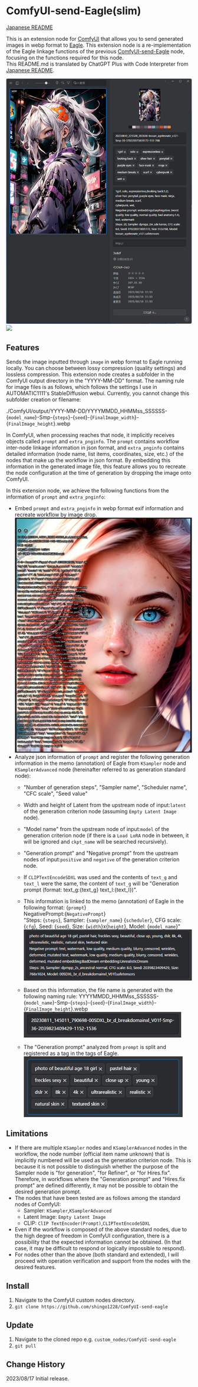 
# ComfyUI-send-Eagle(slim)
[Japanese README](README.ja.md)

This is an extension node for [ComfyUI](https://github.com/comfyanonymous/ComfyUI) that allows you to send generated images in webp format to [Eagle](https://en.eagle.cool/). This extension node is a re-implementation of the Eagle linkage functions of the previous [ComfyUI-send-Eagle](https://github.com/shingo1228/ComfyUI-send-eagle) node, focusing on the functions required for this node.<br>
This README.md is translated by ChatGPT Plus with Code Interpreter from [Japanese README](README.ja.md).

![](misc/sss_top_eagle_ss.jpg)
![](misc/workflow.svg)

## Features
Sends the image inputted through `image` in webp format to Eagle running locally. 
You can choose between lossy compression (quality settings) and lossless compression.
This extension node creates a subfolder in the ComfyUI output directory in the "YYYY-MM-DD" format.
The naming rule for image files is as follows, which follows the settings I use in AUTOMATIC1111's StableDiffusion webui. Currently, you cannot change this subfolder creation or filename:

./ComfyUI/output/YYYY-MM-DD/YYYYMMDD_HHMMss_SSSSSS-{`model_name`}-Smp-{`steps`}-{`seed`}-{`FinalImage_width`}-{`FinalImage_height`}.webp

In ComfyUI, when processing reaches that node, it implicitly receives objects called `prompt` and `extra_pnginfo`. The `prompt` contains workflow inter-node linkage information in json format, and `extra_pnginfo` contains detailed information (node name, list items, coordinates, size, etc.) of the nodes that make up the workflow in json format. By embedding this information in the generated image file, this feature allows you to recreate the node configuration at the time of generation by dropping the image onto ComfyUI.

In this extension node, we achieve the following functions from the information of `prompt` and `extra_pnginfo`:

- Embed `prompt` and `extra_pnginfo` in webp format exif information and recreate workflow by image drop.<br>
![](misc/sss_exif.jpg)
- Analyze json information of `prompt` and register the following generation information in the memo (annotation) of Eagle from `KSampler` node and `KSamplerAdvanced` node (hereinafter referred to as generation standard node):
   - "Number of generation steps", "Sampler name", "Scheduler name", "CFC scale", "Seed value"
   - Width and height of Latent from the upstream node of input:`latent` of the generation criterion node (assuming `Empty Latent Image` node).
   - "Model name" from the upstream node of input:`model` of the generation criterion node (if there is a `Load LoRA` node in between, it will be ignored and `ckpt_name` will be searched recursively).
   - "Generation prompt" and "Negative prompt" from the upstream nodes of input:`positive` and `negative` of the generation criterion node.
   - If `CLIPTextEncodeSDXL` was used and the contents of `text_g` and `text_l` were the same, the content of `text_g` will be "Generation prompt (format: text_g:{text_g} text_l:{text_l})".
   - This information is linked to the memo (annotation) of Eagle in the following format:
      {`prompt`}<br>NegativePrompt:{`NegativePrompt`}<br>"Steps: {`steps`}, Sampler: {`sampler_name`} {`scheduler`}, CFG scale: {`cfg`}, Seed: {`seed`}, Size: {`width`}x{`height`}, Model: {`model_name`}"<br>
![](misc/sss_annotation.jpg)

   - Based on this information, the file name is generated with the following naming rule:
     YYYYMMDD_HHMMss_SSSSSS-{`model_name`}-Smp-{`steps`}-{`seed`}-{`FinalImage_width`}-{`FinalImage_height`}.webp<br>
![](misc/sss_filename.jpg)
   - The "Generation prompt" analyzed from `prompt` is split and registered as a tag in the tags of Eagle.<br>
![](misc/sss_tags.jpg)

## Limitations
- If there are multiple `KSampler` nodes and `KSamplerAdvanced` nodes in the workflow, the node number (official item name unknown) that is implicitly numbered will be used as the generation criterion node. This is because it is not possible to distinguish whether the purpose of the Sampler node is "for generation", "for Refiner", or "for Hires.fix". Therefore, in workflows where the "Generation prompt" and "Hires.fix prompt" are defined differently, it may not be possible to obtain the desired generation prompt.
- The nodes that have been tested are as follows among the standard nodes of ComfyUI:
   - Sampler: `KSampler`,`KSamplerAdvanced`
   - Latent Image: `Empty Latent Image`
   - CLIP: `ClIP TextEncoder(Prompt)`,`CLIPTextEncodeSDXL`
- Even if the workflow is composed of the above standard nodes, due to the high degree of freedom in ComfyUI configuration, there is a possibility that the expected information cannot be obtained. (In that case, it may be difficult to respond or logically impossible to respond).
- For nodes other than the above (both standard and extended), I will proceed with operation verification and support from the nodes with the desired features.

## Install
1. Navigate to the ComfyUI custom nodes directory.
2. `git clone https://github.com/shingo1228/ComfyUI-send-eagle`

## Update
1. Navigate to the cloned repo e.g. `custom_nodes/ComfyUI-send-eagle`
2. `git pull`

## Change History
2023/08/17 Initial release.
